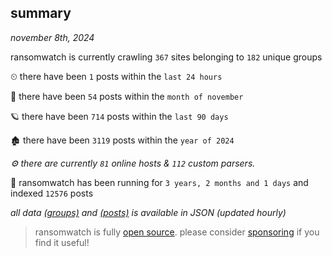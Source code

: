 
## summary
_november 8th, 2024_

ransomwatch is currently crawling `367` sites belonging to `182` unique groups

⏲ there have been `1` posts within the `last 24 hours`

🦈 there have been `54` posts within the `month of november`

🪐 there have been `714` posts within the `last 90 days`

🏚 there have been `3119` posts within the `year of 2024`

_⚙️ there are currently `81` online hosts & `112` custom parsers._

🦕 ransomwatch has been running for `3 years, 2 months and 1 days` and indexed `12576` posts

_all data  [(groups)](http://ransomwhat.telemetry.ltd/groups) and [(posts)](http://ransomwhat.telemetry.ltd/posts) is available in JSON (updated hourly)_

> ransomwatch is fully [open source](https://github.com/joshhighet/ransomwatch#ransomwatch--). please consider [sponsoring](https://github.com/sponsors/joshhighet) if you find it useful!
